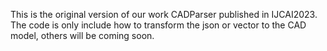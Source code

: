 This is the original version of our work CADParser published in IJCAI2023.
The code is only include how to transform the json or vector to the CAD model, others will be coming soon.
